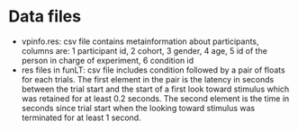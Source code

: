# Data files
* vpinfo.res: csv file contains metainformation about participants, columns are: 1 participant id, 2 cohort, 3 gender, 4 age, 5 id of the person in charge of experiment, 6 condition id
* res files in funLT: csv file includes condition followed by a pair of floats for each trials. The first element in the pair is the latency in seconds between the trial start and the start of a first look toward stimulus which was retained for at least 0.2 seconds. The second element is the time in seconds since trial start when the looking toward stimulus  was terminated for at least 1 second. 
